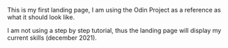 This is my first landing page, I am using the Odin Project as a reference as what it should look like. 

I am not using a step by step tutorial, thus the landing page will display my current skills (december 2021).